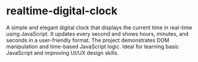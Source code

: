# realtime-digital-clock
A simple and elegant digital clock that displays the current time in real-time using JavaScript. It updates every second and shows hours, minutes, and seconds in a user-friendly format. The project demonstrates DOM manipulation and time-based JavaScript logic. Ideal for learning basic JavaScript and improving UI/UX design skills.
